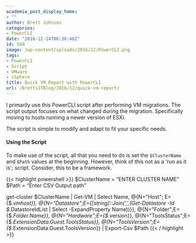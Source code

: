 ```yaml
---
academia_post_display_home:
- ""
author: Brett Johnson
categories:
- PowerCLI
date: "2016-12-14T06:36:46Z"
id: 560
image: /wp-content/uploads/2016/12/PowerCLI.png
tags:
- PowerCLI
- Script
- VMware
- vSphere
title: Quick VM Report with PowerCLI
url: /BrettsITBlog/2016/12/quick-vm-report/
---
```


I primarily use this PowerCLI script after performing VM migrations. The script output focuses on what changed during the migration. Specifically moving to hosts running a newer version of ESXi.

The script is simple to modify and adapt to fit your specific needs.

#### Using the Script

To make use of the script, all that you need to do is set the `$ClusterName` and `$Path` values at the beginning. However, think of this not as a &#8216;run as it is'; script. Consider, this to be a framework.

{{< highlight powershell >}} 
$ClusterName = “ENTER CLUSTER NAME”
$Path = “Enter CSV Output path”


get-cluster $ClusterName | Get-VM |
Select Name,
@{N="Host"; E={$_.vmhost}},
@{N="Datastore";E={[string]::Join(',',(Get-Datastore -Id $_.DatastoreIdList | Select -ExpandProperty Name))}},
@{N="Folder";E={$_.Folder.Name}},
@{N="Hardware";E={$_.version}},
@{N="ToolsStatus";E={$_.ExtensionData.Guest.ToolsStatus}},
@{N="ToolsVersion";E={$_.ExtensionData.Guest.ToolsVersion}} |
Export-Csv $Path
{{< / highlight >}}